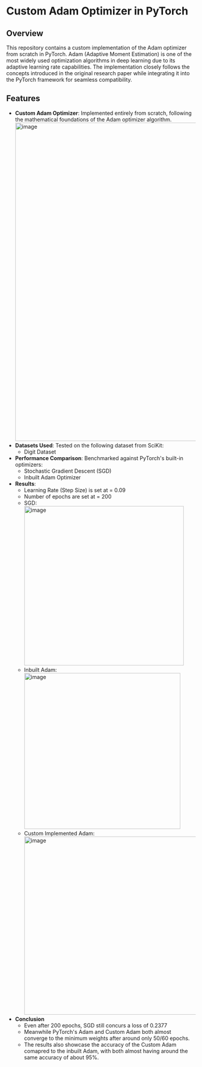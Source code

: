 # Custom Adam Optimizer in PyTorch

## Overview

This repository contains a custom implementation of the Adam optimizer from scratch in PyTorch. Adam (Adaptive Moment Estimation) is one of the most widely used optimization algorithms in deep learning due to its adaptive learning rate capabilities. The implementation closely follows the concepts introduced in the original research paper while integrating it into the PyTorch framework for seamless compatibility.

## Features

- **Custom Adam Optimizer**: Implemented entirely from scratch, following the mathematical foundations of the Adam optimizer algorithm.
  <img width="847" alt="image" src="https://github.com/user-attachments/assets/7fe9341c-358e-42bf-a215-28ada6c134eb">
- **Datasets Used**: Tested on the following dataset from SciKit:
  - Digit Dataset
- **Performance Comparison**: Benchmarked against PyTorch's built-in optimizers:
  - Stochastic Gradient Descent (SGD)
  - Inbuilt Adam Optimizer
- **Results**:
  - Learning Rate (Step Size) is set at = 0.09
  - Number of epochs are set at = 200
  - SGD: 
    <img width="424" alt="image" src="https://github.com/user-attachments/assets/89db27e9-118e-4d62-a9a3-5c235ff9e479">
  - Inbuilt Adam: 
    <img width="415" alt="image" src="https://github.com/user-attachments/assets/75b1431c-3157-4311-9c6c-1aea45f961a7">
  - Custom Implemented Adam: 
    <img width="474" alt="image" src="https://github.com/user-attachments/assets/9e2cf12a-09d9-496f-b82f-9ad6f1d1a4fa">
- **Conclusion**
    - Even after 200 epochs, SGD still concurs a loss of 0.2377
    - Meanwhile PyTorch's Adam and Custom Adam both almost converge to the minimum weights after around only 50/60 epochs.
    - The results also showcase the accuracy of the Custom Adam comapred to the inbuilt Adam, with both almost having around the same accuracy of about 95%.




